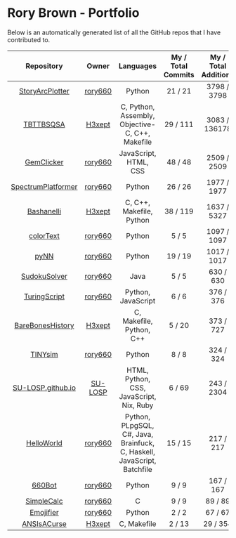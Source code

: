 # Rory Brown - Portfolio

Below is an automatically generated list of all the GitHub repos that I have contributed to.

| Repository | Owner | Languages | My / Total Commits | My / Total Additions | My / Total Deletions |
|:----------:|:-----:|:--------:|:------------------:|:--------------------:|:--------------------:|
|[StoryArcPlotter](https://github.com/rory660/StoryArcPlotter)|[rory660](https://github.com/rory660)|Python|21 / 21|3798 / 3798|2883 / 2883|
|[TBTTBSQSA](https://github.com/H3xept/TBTTBSQSA)|[H3xept](https://github.com/H3xept)|C, Python, Assembly, Objective-C, C++, Makefile|29 / 111|3083 / 136178|550 / 128276|
|[GemClicker](https://github.com/rory660/GemClicker)|[rory660](https://github.com/rory660)|JavaScript, HTML, CSS|48 / 48|2509 / 2509|1424 / 1424|
|[SpectrumPlatformer](https://github.com/rory660/SpectrumPlatformer)|[rory660](https://github.com/rory660)|Python|26 / 26|1977 / 1977|568 / 568|
|[Bashanelli](https://github.com/H3xept/Bashanelli)|[H3xept](https://github.com/H3xept)|C, C++, Makefile, Python|38 / 119|1637 / 5327|490 / 1667|
|[colorText](https://github.com/rory660/colorText)|[rory660](https://github.com/rory660)|Python|5 / 5|1097 / 1097|29 / 29|
|[pyNN](https://github.com/rory660/pyNN)|[rory660](https://github.com/rory660)|Python|19 / 19|1017 / 1017|206 / 206|
|[SudokuSolver](https://github.com/rory660/SudokuSolver)|[rory660](https://github.com/rory660)|Java|5 / 5|630 / 630|15 / 15|
|[TuringScript](https://github.com/rory660/TuringScript)|[rory660](https://github.com/rory660)|Python, JavaScript|6 / 6|376 / 376|5 / 5|
|[BareBonesHistory](https://github.com/H3xept/BareBonesHistory)|[H3xept](https://github.com/H3xept)|C, Makefile, Python, C++|5 / 20|373 / 727|80 / 194|
|[TINYsim](https://github.com/rory660/TINYsim)|[rory660](https://github.com/rory660)|Python|8 / 8|324 / 324|8 / 8|
|[SU-LOSP.github.io](https://github.com/SU-LOSP/SU-LOSP.github.io)|[SU-LOSP](https://github.com/SU-LOSP)|HTML, Python, CSS, JavaScript, Nix, Ruby|6 / 69|243 / 2304|10 / 691|
|[HelloWorld](https://github.com/rory660/HelloWorld)|[rory660](https://github.com/rory660)|Python, PLpgSQL, C#, Java, Brainfuck, C, Haskell, JavaScript, Batchfile|15 / 15|217 / 217|138 / 138|
|[660Bot](https://github.com/rory660/660Bot)|[rory660](https://github.com/rory660)|Python|9 / 9|167 / 167|28 / 28|
|[SimpleCalc](https://github.com/rory660/SimpleCalc)|[rory660](https://github.com/rory660)|C|9 / 9|89 / 89|8 / 8|
|[Emojifier](https://github.com/rory660/Emojifier)|[rory660](https://github.com/rory660)|Python|2 / 2|67 / 67|0 / 0|
|[ANSIsACurse](https://github.com/H3xept/ANSIsACurse)|[H3xept](https://github.com/H3xept)|C, Makefile|2 / 13|29 / 354|1 / 11|
